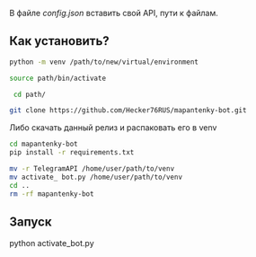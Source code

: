 В файле *config.json* вставить свой API, пути к файлам.

## Как установить?

```bash
python -m venv /path/to/new/virtual/environment
```

```bash
source path/bin/activate
```

```bash
 cd path/ 
```
```bash
git clone https://github.com/Hecker76RUS/mapantenky-bot.git
```
Либо скачать данный релиз и распаковать его в venv

```bash
cd mapantenky-bot
pip install -r requirements.txt

mv -r TelegramAPI /home/user/path/to/venv
mv activate_ bot.py /home/user/path/to/venv
cd ..
rm -rf mapantenky-bot
```

## Запуск

python activate_bot.py